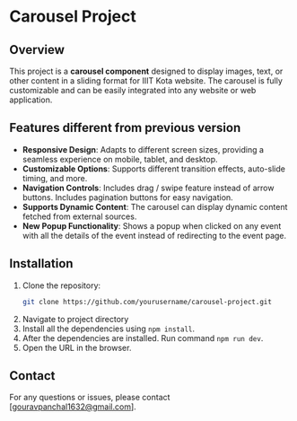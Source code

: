 # Carousel Project

## Overview

This project is a **carousel component** designed to display images, text, or other content in a sliding format for IIIT Kota website. The carousel is fully customizable and can be easily integrated into any website or web application.

## Features different from previous version

- **Responsive Design**: Adapts to different screen sizes, providing a seamless experience on mobile, tablet, and desktop.
- **Customizable Options**: Supports different transition effects, auto-slide timing, and more.
- **Navigation Controls**: Includes drag / swipe feature instead of arrow buttons. Includes pagination buttons for easy navigation.
- **Supports Dynamic Content**: The carousel can display dynamic content fetched from external sources.
- **New Popup Functionality**: Shows a popup when clicked on any event with all the details of the event instead of redirecting to the event page.

## Installation

1. Clone the repository:
   ```bash
   git clone https://github.com/yourusername/carousel-project.git

2. Navigate to project directory
3. Install all the dependencies using `npm install`.
4. After the dependencies are installed. Run command `npm run dev`.
5. Open the URL in the browser.

## Contact
For any questions or issues, please contact [gouravpanchal1632@gmail.com].
